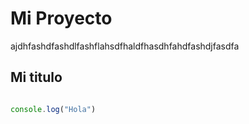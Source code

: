# Mi Proyecto

ajdhfashdfashdlfashflahsdfhaldfhasdhfahdfashdjfasdfa


## Mi titulo


```javascript

console.log("Hola")

```


